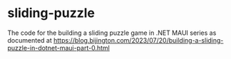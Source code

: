 # sliding-puzzle
The code for the building a sliding puzzle game in .NET MAUI series as documented at https://blog.bijington.com/2023/07/20/building-a-sliding-puzzle-in-dotnet-maui-part-0.html

